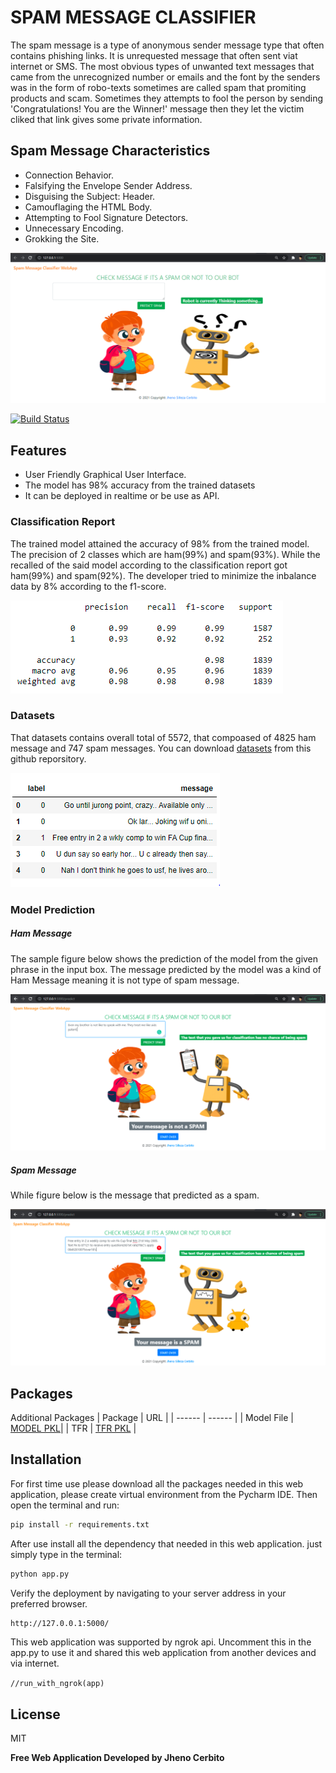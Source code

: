 # SPAM MESSAGE CLASSIFIER

The spam message is a type of anonymous sender message type that often contains phishing links. It is unrequested message that often sent viat internet or SMS. The most obvious types of unwanted text messages that came from the unrecognized number or emails and the font by the senders was in the form of robo-texts sometimes are called spam that promiting products and scam. Sometimes they attempts to fool the person by sending 'Congratulations! You are the Winner!' message then they let the victim cliked that link gives some private information.

## Spam Message Characteristics

- Connection Behavior.
- Falsifying the Envelope Sender Address.
- Disguising the Subject: Header.
- Camouflaging the HTML Body.
- Attempting to Fool Signature Detectors.
- Unnecessary Encoding.
- Grokking the Site.

[![N|Solid](https://github.com/Senpaixyz/Spam-Message-Classifier/blob/master/images/landingpage.PNG?raw=true)](https://github.com/Senpaixyz/Spam-Message-Classifier/blob/master/images/landingpage.PNG)

[![Build Status](https://travis-ci.org/joemccann/dillinger.svg?branch=master)](https://github.com/Senpaixyz/faceEmotion-classifierr)
## Features

- User Friendly Graphical User Interface.
- The model has 98% accuracy from the trained datasets
- It can be deployed in realtime or be use as API.

### Classification Report
The trained model attained the accuracy of 98% from the trained model. The precision of 2 classes which are ham(99%) and spam(93%). While the recalled of the said model according to the classification report got ham(99%) and spam(92%). The developer tried to minimize the inbalance data by 8% according to the f1-score.

[![N|Solid](https://github.com/Senpaixyz/Spam-Message-Classifier/blob/master/images/classification_report.PNG?raw=true)](https://github.com/Senpaixyz/Spam-Message-Classifier/blob/master/images/classification_report.PNG)
### Datasets

That datasets contains overall total of 5572, that compoased of  4825 ham message and 747 spam messages. You can download [datasets](https://github.com/Senpaixyz/Spam-Message-Classifier/blob/master/data/datasets/spam.csv) from this github reporsitory.

[![N|Datasets](https://github.com/Senpaixyz/Spam-Message-Classifier/blob/master/images/datasets.PNG?raw=true)](https://github.com/Senpaixyz/Spam-Message-Classifier/blob/master/images/datasets.PNGG)

### Model Prediction
##### Ham Message
The sample figure below shows the prediction of the model from the given phrase in the input box. The message predicted by the model was a kind of Ham Message meaning it is not type of spam message.

[![N|Ham Message](https://github.com/Senpaixyz/Spam-Message-Classifier/blob/master/images/ham.PNG?raw=true)](https://github.com/Senpaixyz/Spam-Message-Classifier/blob/master/images/ham.PNG)

##### Spam Message
While figure below is the message that predicted as a spam.

[![N|Spam Message](https://github.com/Senpaixyz/Spam-Message-Classifier/blob/master/images/spam.PNG?raw=true)](https://github.com/Senpaixyz/Spam-Message-Classifier/blob/master/images/spam.PNG)

## Packages
Additional Packages
| Package | URL |
| ------ | ------ |
| Model File | [MODEL PKL](https://github.com/Senpaixyz/Spam-Message-Classifier/blob/master/models/model.pkl)|
| TFR | [TFR PKL](https://github.com/Senpaixyz/Spam-Message-Classifier/blob/master/models/tfr.pkl) |

## Installation

For first time use please download all the packages needed in this web application, please create virtual environment from the Pycharm IDE. Then open the terminal and run:

```sh
pip install -r requirements.txt
```
After use install all the dependency that needed in this web application. just simply type in the terminal:

```sh
python app.py
```
Verify the deployment by navigating to your server address in
your preferred browser.

```sh
http://127.0.0.1:5000/
```
This web application was supported by ngrok api. Uncomment this in the app.py to use it and shared this web application from another devices and via internet.

`//run_with_ngrok(app)`

## License

MIT

**Free Web Application Developed by Jheno Cerbito**